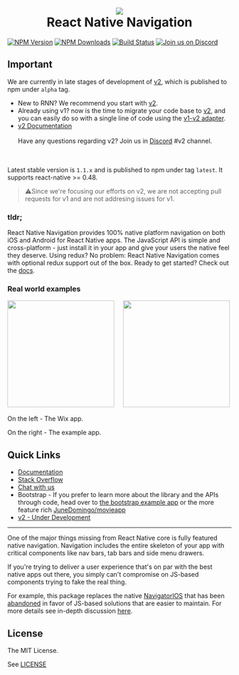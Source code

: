 
<h1 align="center">
  <img src="./logo.png"/><br>
  React Native Navigation
</h1>

[![NPM Version](https://img.shields.io/npm/v/react-native-navigation.svg?style=flat)](https://www.npmjs.com/package/react-native-navigation)
[![NPM Downloads](https://img.shields.io/npm/dm/react-native-navigation.svg?style=flat)](https://www.npmjs.com/package/react-native-navigation)
[![Build Status](https://img.shields.io/jenkins/s/http/jenkins-oss.wixpress.com:8080/job/react-native-navigation-master.svg)](https://jenkins-oss.wixpress.com/job/react-native-navigation-master/)
[![Join us on Discord](https://img.shields.io/badge/discord-react--native--navigation-738bd7.svg?style=flat)](https://discord.gg/DhkZjq2)

## Important
We are currently in late stages of development of [v2](https://github.com/wix/react-native-navigation/tree/v2), which is published to npm under `alpha` tag.
* New to RNN? We recommend you start with [v2](https://github.com/wix/react-native-navigation/tree/v2).
* Already using v1? now is the time to migrate your code base to [v2](https://github.com/wix/react-native-navigation/tree/v2), and you can easily do so with a single line of code using the [v1-v2 adapter](https://github.com/wix-playground/react-native-navigation-v1-v2-adapter).
* [v2 Documentation](https://wix.github.io/react-native-navigation/v2/#/)
<br><br>Have any questions regarding v2? Join us in [Discord](https://discord.gg/DhkZjq2) #v2 channel.

<br><br>Latest stable version is `1.1.x` and is published to npm under tag `latest`. It supports react-native >= 0.48.
>⚠️Since we're focusing our efforts on v2, we are not accepting pull requests for v1 and are not addresing issues for v1.

### tldr;

React Native Navigation provides 100% native platform navigation on both iOS and Android for React Native apps. The JavaScript API is simple and cross-platform - just install it in your app and give your users the native feel they deserve. Using redux? No problem: React Native Navigation comes with optional redux support out of the box. Ready to get started? Check out the [docs](https://wix.github.io/react-native-navigation/).

### Real world examples

<img src="https://github.com/wix/react-native/blob/master/src/videos/demo.gif?raw=true" width="240">&nbsp;&nbsp;&nbsp;&nbsp;
<img src="https://github.com/wix/react-native/blob/master/src/videos/rnn-example-demo.gif?raw=true" width="240">

On the left - The Wix app.

On the right - The example app.


## Quick Links
* [Documentation](https://wix.github.io/react-native-navigation/#/)
* [Stack Overflow](http://stackoverflow.com/questions/tagged/react-native-navigation)
* [Chat with us](https://discord.gg/DhkZjq2)
* Bootstrap - If you prefer to learn more about the library and the APIs through code, head over to [the bootstrap example app](https://github.com/wix/react-native-navigation-bootstrap) or the more feature rich [JuneDomingo/movieapp](https://github.com/JuneDomingo/movieapp)
* [v2 - Under Development](https://github.com/wix/react-native-navigation/tree/v2#react-native-navigation-v2-wip)

----

One of the major things missing from React Native core is fully featured native navigation. Navigation includes the entire skeleton of your app with critical components like nav bars, tab bars and side menu drawers.

If you're trying to deliver a user experience that's on par with the best native apps out there, you simply can't compromise on JS-based components trying to fake the real thing.

For example, this package replaces the native [NavigatorIOS](https://facebook.github.io/react-native/docs/navigatorios.html) that has been [abandoned](https://facebook.github.io/react-native/docs/navigator-comparison.html) in favor of JS-based solutions that are easier to maintain. For more details see in-depth discussion [here](https://github.com/wix/react-native-controllers#why-do-we-need-this-package).


## License

The MIT License.

See [LICENSE](LICENSE)

